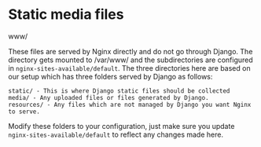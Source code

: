# Static media files

www/

These files are served by Nginx directly and do not go through Django. The directory gets mounted to
/var/www/ and the subdirectories are configured in `nginx-sites-available/default`. The three directories 
here are based on our setup which has three folders served by Django as follows:

    static/ - This is where Django static files should be collected
    media/ - Any uploaded files or files generated by Django.
    resources/ - Any files which are not managed by Django you want Nginx to serve.

Modify these folders to your configuration, just make sure you update `nginx-sites-available/default` to
reflect any changes made here.